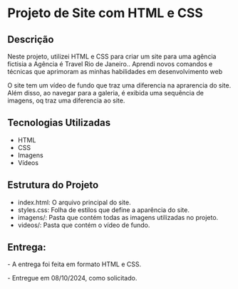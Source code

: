 # Projeto de Site com HTML e CSS

## Descrição

Neste projeto, utilizei  HTML e CSS para criar um site para uma agência fictisia a Agência é  Travel Rio de Janeiro.. 
Aprendi novos comandos e técnicas que aprimoram as minhas habilidades em desenvolvimento web 

O site tem um vídeo de fundo que traz uma diferencia na aprarencia do site. Além disso, ao navegar para a galeria, é exibida uma sequência de imagens, 
oq traz uma diferencia ao site.

## Tecnologias Utilizadas

- HTML
- CSS
- Imagens
- Vídeos

## Estrutura do Projeto

- index.html: O arquivo principal do site.
- styles.css: Folha de estilos que define a aparência do site.
- imagens/: Pasta que contém todas as imagens utilizadas no projeto.
- videos/: Pasta que contém o vídeo de fundo.

## Entrega:
<p>- A entrega foi feita em formato HTML e CSS.</p>
<p>- Entregue em 08/10/2024, como solicitado.</p>



